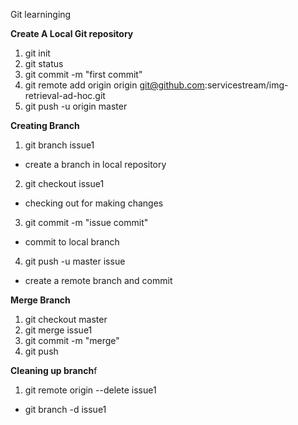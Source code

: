 Git learninging

**Create A Local Git repository**
 
 1. git init
 2. git status
 3. git commit -m "first commit"
 4. git remote add origin origin git@github.com:servicestream/img-retrieval-ad-hoc.git
 5. git push -u origin master
 

**Creating Branch**


1. git branch issue1
  * create a branch in local repository
2. git checkout issue1
  * checking out for making changes
3. git commit -m "issue commit"
  * commit to local branch
4. git push -u master issue
  * create a remote branch and commit

**Merge Branch**


1. git checkout master
2. git merge issue1
3. git commit -m "merge"
4. git push

**Cleaning up branch**f


1. git remote origin --delete issue1
 - git branch -d issue1

